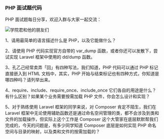 ### PHP 面试题代码

PHP 面试题每日分享，欢迎入群与大家一起交流：

![学院君和他的朋友们](https://qcdn.xueyuanjun.com/wp-content/uploads/2019/06/18497668d7164a1498438a59bdb8f4ae.jpeg)

1、请用最简单的语言描述什么是 PHP，以及它能做什么？

2、请使用 PHP 代码实现官方自带的 var_dump 函数，或者你还可以发散下，尝试实现 Laravel 框架中使用的 dd/dump 函数。

3、孔乙己经常卖弄「回」有四种写法，我们知道，PHP 代码可以通过 PHP 标记直接嵌入到 HTML 文档中，其实，PHP 开始与结束标记也有四种方式，你知道是哪四种吗？请列举出来。

4、require、include、require_once、include_once 它们各自的用途是什么？有什么区别？如果某个业务需要按需加载 PHP 文件，你会怎么设计和实现？

5、对于熟练使用 Laravel 框架的同学来说，对 Composer 肯定不陌生，我们在 Laravel 框架中无论使用辅助函数还是通过命名空间管理的类，都不会涉及到类和文件的加载操作，但实际上这个工作是  Composer 这个大管家在底层默默帮我们完成的，今天的问题是，有多少同学知道 Composer 底层是如何实现 PHP 命名空间与目录的映射，以及类和文件的按需加载的？